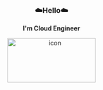 **<h3 align="center">☁️Hello☁️</h3>**
**<div align="center">I'm Cloud Engineer</div>**

<p align="center" display="inline-block">
  <img src="https://techstack-generator.vercel.app/aws-icon.svg" alt="icon" width="200" height="100" />
</p>
